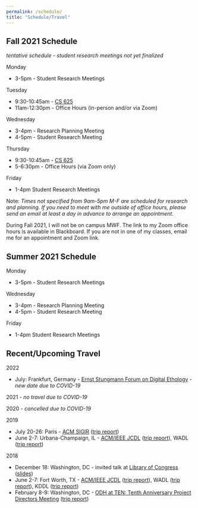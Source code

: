 ```yaml
---
permalink: /schedule/
title: "Schedule/Travel"
---
```


## Fall 2021 Schedule

*tentative schedule - student research meetings not yet finalized*

Monday

* 3-5pm - Student Research Meetings

Tuesday

* 9:30-10:45am - [CS 625](https://github.com/odu-cs625-datavis/public/blob/main/fall21/README.md)
* 11am-12:30pm - Office Hours (in-person and/or via Zoom)

Wednesday

* 3-4pm - Research Planning Meeting
* 4-5pm - Student Research Meeting

Thursday

* 9:30-10:45am - [CS 625](https://github.com/odu-cs625-datavis/public/blob/main/fall21/README.md)
* 5-6:30pm - Office Hours (via Zoom only)

Friday

* 1-4pm Student Research Meetings

Note: *Times not specified from 9am-5pm M-F are scheduled for research and planning. If you need to meet with me outside of office hours, please send an email at least a day in advance to arrange an appointment.*

During Fall 2021, I will not be on campus MWF. The link to my Zoom office hours is available in Blackboard.  If you are not in one of my classes, email me for an appointment and Zoom link.

## Summer 2021 Schedule

Monday

* 3-5pm - Student Research Meetings

Wednesday

* 3-4pm - Research Planning Meeting
* 4-5pm - Student Research Meeting

Friday

* 1-4pm Student Research Meetings

## Recent/Upcoming Travel

2022

* July: Frankfurt, Germany  - [Ernst Stungmann Forum on Digital Ethology](https://www.esforum.de/forums/esf32_Digital_Ethology.html) - *new date due to COVID-19*

2021 - *no travel due to COVID-19*

2020 - *cancelled due to COVID-19*

2019

* July 20-26: Paris - [ACM SIGIR](http://sigir.org/sigir2019/) ([trip report](https://ws-dl.blogspot.com/2019/07/2019-07-30-sigir-2019-in-paris-trip.html))
* June 2-7: Urbana-Champaign, IL - [ACM/IEEE JCDL](http://2019.jcdl.org) ([trip report](https://ws-dl.blogspot.com/2019/06/2019-06-05-joint-conference-on-digital.html)), WADL ([trip report](https://ws-dl.blogspot.com/2019/06/2019-06-20-web-archiving-and-digital.html))

2018

* December 18: Washington, DC - invited talk at [Library of Congress](https://www.loc.gov) ([slides](https://www.slideshare.net/mweigle/wsdls-work-towards-enabling-personal-use-of-web-archives-126145392))
* June 2-7: Fort Worth, TX - [ACM/IEEE JCDL](http://2018.jcdl.org) ([trip report](http://ws-dl.blogspot.com/2018/06/2018-06-08-joint-conference-on-digital_8.html)), WADL ([trip report](http://ws-dl.blogspot.com/2018/06/2018-06-11-web-archive-and-digital.html)), KDDL ([trip report](http://ws-dl.blogspot.com/2018/06/2018-06-11-knowledge-discovery-from.html))
* February 8-9: Washington, DC - [ODH at TEN: Tenth Anniversary Project Directors Meeting](https://www.neh.gov/divisions/odh/grant-news/odh-ten-our-tenth-anniversary-project-directors-meeting) ([trip report](http://ws-dl.blogspot.com/2018/03/2018-03-12-neh-odh-project-directors.html))

